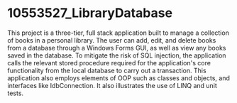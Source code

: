 # 10553527_LibraryDatabase
This project is a three-tier, full stack application built to manage a collection of books in a personal library. The user can add, edit, and delete books from a database through a Windows Forms GUI, as well as view any books saved in the database. To mitigate the risk of SQL injection, the application calls the relevant stored procedure required for the application's core functionality from the local database to carry out a transaction. This application also employs elements of OOP such as classes and objects, and interfaces like IdbConnection. It also illustrates the use of LINQ and unit tests.
